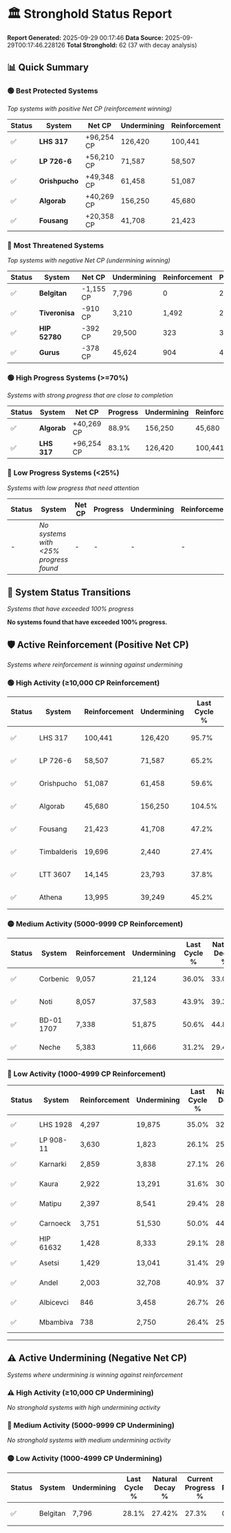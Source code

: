 # 🏛️ Stronghold Status Report

**Report Generated:** 2025-09-29 00:17:46
**Data Source:** 2025-09-29T00:17:46.228126
**Total Stronghold:** 62 (37 with decay analysis)

## 📊 Quick Summary

### 🟢 **Best Protected Systems**
*Top systems with positive Net CP (reinforcement winning)*

| Status | System | Net CP | Undermining | Reinforcement | Progress |
|--------|--------|--------|-------------|---------------|----------|
| ✅ | **LHS 317** | +96,254 CP | 126,420 | 100,441 | 83.1% |
| ✅ | **LP 726-6** | +56,210 CP | 71,587 | 58,507 | 58.0% |
| ✅ | **Orishpucho** | +49,348 CP | 61,458 | 51,087 | 53.5% |
| ✅ | **Algorab** | +40,269 CP | 156,250 | 45,680 | 88.9% |
| ✅ | **Fousang** | +20,358 CP | 41,708 | 21,423 | 43.0% |

### 🔴 **Most Threatened Systems**
*Top systems with negative Net CP (undermining winning)*

| Status | System | Net CP | Undermining | Reinforcement | Progress |
|--------|--------|--------|-------------|---------------|----------|
| ✅ | **Belgitan** | -1,155 CP | 7,796 | 0 | 27.3% |
| ✅ | **Tiveronisa** | -910 CP | 3,210 | 1,492 | 25.0% |
| ✅ | **HIP 52780** | -392 CP | 29,500 | 323 | 36.2% |
| ✅ | **Gurus** | -378 CP | 45,624 | 904 | 42.4% |

### 🟢 **High Progress Systems (>=70%)**
*Systems with strong progress that are close to completion*

| Status | System | Net CP | Progress | Undermining | Reinforcement |
|--------|--------|--------|----------|-------------|---------------|
| ✅ | **Algorab** | +40,269 CP | 88.9% | 156,250 | 45,680 |
| ✅ | **LHS 317** | +96,254 CP | 83.1% | 126,420 | 100,441 |

### 🔴 **Low Progress Systems (<25%)**
*Systems with low progress that need attention*

| Status | System | Net CP | Progress | Undermining | Reinforcement |
|--------|--------|--------|----------|-------------|---------------|
| - | *No systems with <25% progress found* | - | - | - | - |
## 🔄 System Status Transitions
*Systems that have exceeded 100% progress*

**No systems found that have exceeded 100% progress.**

## 🛡️ Active Reinforcement (Positive Net CP)
*Systems where reinforcement is winning against undermining*

### 🟢 High Activity (≥10,000 CP Reinforcement)

| Status | System | Reinforcement | Undermining | Last Cycle % | Natural Decay % | Current Progress % | Current CP | Net CP | Activity |
|--------|--------|---------------|-------------|--------------|-----------------|-------------------|------------|--------|----------|
| ✅ | LHS 317 | 100,441 | 126,420 | 95.7% | 73.47% | 83.1% | 831,000 | +96,254 | 🟢 High Reinforcement |
| ✅ | LP 726-6 | 58,507 | 71,587 | 65.2% | 52.38% | 58.0% | 580,000 | +56,210 | 🟢 High Reinforcement |
| ✅ | Orishpucho | 51,087 | 61,458 | 59.6% | 48.57% | 53.5% | 535,000 | +49,348 | 🟢 High Reinforcement |
| ✅ | Algorab | 45,680 | 156,250 | 104.5% | 84.87% | 88.9% | 889,000 | +40,269 | 🟢 High Reinforcement |
| ✅ | Fousang | 21,423 | 41,708 | 47.2% | 40.96% | 43.0% | 430,000 | +20,358 | 🟢 High Reinforcement |
| ✅ | Timbalderis | 19,696 | 2,440 | 27.4% | 25.33% | 27.2% | 272,000 | +18,671 | 🟢 High Reinforcement |
| ✅ | LTT 3607 | 14,145 | 23,793 | 37.8% | 34.04% | 35.4% | 354,000 | +13,615 | 🟢 High Reinforcement |
| ✅ | Athena | 13,995 | 39,249 | 45.2% | 40.00% | 41.3% | 413,000 | +12,976 | 🟢 High Reinforcement |

### 🟡 Medium Activity (5000-9999 CP Reinforcement)

| Status | System | Reinforcement | Undermining | Last Cycle % | Natural Decay % | Current Progress % | Current CP | Net CP | Activity |
|--------|--------|---------------|-------------|--------------|-----------------|-------------------|------------|--------|----------|
| ✅ | Corbenic | 9,057 | 21,124 | 36.0% | 33.03% | 33.9% | 338,999 | +8,671 | 🟡 Medium Reinforcement |
| ✅ | Noti | 8,057 | 37,583 | 43.9% | 39.38% | 40.1% | 401,000 | +7,153 | 🟡 Medium Reinforcement |
| ✅ | BD-01 1707 | 7,338 | 51,875 | 50.6% | 44.82% | 45.4% | 453,999 | +5,786 | 🟡 Medium Reinforcement |
| ✅ | Neche | 5,383 | 11,666 | 31.2% | 29.45% | 30.0% | 300,000 | +5,471 | 🟡 Medium Reinforcement |

### 🔴 Low Activity (1000-4999 CP Reinforcement)

| Status | System | Reinforcement | Undermining | Last Cycle % | Natural Decay % | Current Progress % | Current CP | Net CP | Activity |
|--------|--------|---------------|-------------|--------------|-----------------|-------------------|------------|--------|----------|
| ✅ | LHS 1928 | 4,297 | 19,875 | 35.0% | 32.59% | 33.0% | 330,000 | +4,059 | 🔵 Low Reinforcement |
| ✅ | LP 908-11 | 3,630 | 1,823 | 26.1% | 25.53% | 25.9% | 259,000 | +3,713 | 🔵 Low Reinforcement |
| ✅ | Karnarki | 2,859 | 3,838 | 27.1% | 26.39% | 26.7% | 267,000 | +3,091 | 🔵 Low Reinforcement |
| ✅ | Kaura | 2,922 | 13,291 | 31.6% | 30.02% | 30.3% | 303,000 | +2,807 | 🔵 Low Reinforcement |
| ✅ | Matipu | 2,397 | 8,541 | 29.4% | 28.24% | 28.5% | 285,000 | +2,573 | 🔵 Low Reinforcement |
| ✅ | Carnoeck | 3,751 | 51,530 | 50.0% | 44.60% | 44.8% | 447,999 | +1,991 | 🔵 Low Reinforcement |
| ✅ | HIP 61632 | 1,428 | 8,333 | 29.1% | 28.14% | 28.3% | 283,000 | +1,564 | 🔵 Low Reinforcement |
| ✅ | Asetsi | 1,429 | 13,041 | 31.4% | 29.96% | 30.1% | 301,000 | +1,412 | 🔵 Low Reinforcement |
| ✅ | Andel | 2,003 | 32,708 | 40.9% | 37.48% | 37.6% | 376,000 | +1,196 | 🔵 Low Reinforcement |
| ✅ | Albicevci | 846 | 3,458 | 26.7% | 26.28% | 26.4% | 264,000 | +1,184 | 🔵 Low Reinforcement |
| ✅ | Mbambiva | 738 | 2,750 | 26.4% | 25.99% | 26.1% | 261,000 | +1,061 | 🔵 Low Reinforcement |


---

## ⚠️ Active Undermining (Negative Net CP)
*Systems where undermining is winning against reinforcement*

### ⚠️ High Activity (≥10,000 CP Undermining)

*No stronghold systems with high undermining activity*

### 🔶 Medium Activity (5000-9999 CP Undermining)

*No stronghold systems with medium undermining activity*

### 🟡 Low Activity (1000-4999 CP Undermining)

| Status | System | Undermining | Last Cycle % | Natural Decay % | Current Progress % | Reinforcement | Current CP | Net CP | Activity |
|--------|--------|-------------|--------------|-----------------|-------------------|---------------|------------|--------|----------|
| ✅ | Belgitan | 7,796 | 28.1% | 27.42% | 27.3% | 0 | 273,000 | -1,155 | 🟡 Low Undermining |
